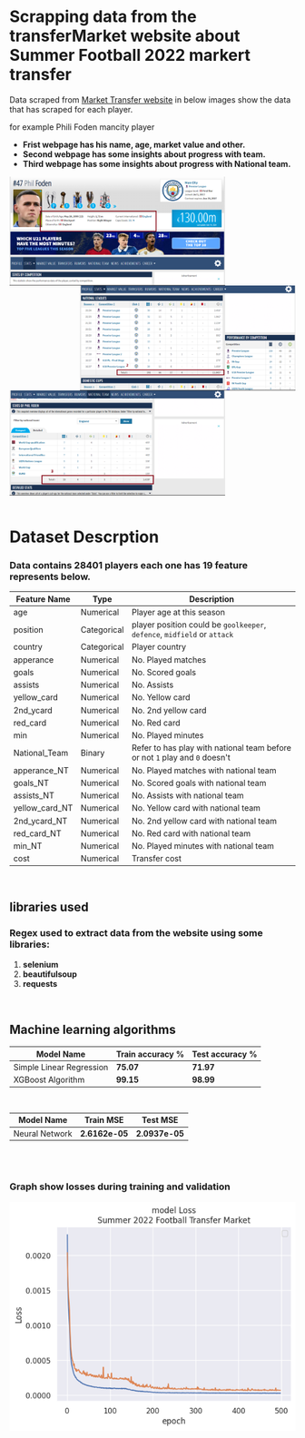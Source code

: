 # Scrapping data from the transferMarket website about Summer Football 2022 markert transfer
Data scraped from [Market Transfer website](https://www.transfermarkt.com/) in below images show the data that has scraped for each player. 

for example Phili Foden mancity player 
- **Frist webpage has his name, age, market value and other.**
- **Second webpage has some insights about progress with team.**
- **Third webpage has some insights about progress with National team.**


<img align="left" width="380" src='00 Docs/image_1.png'>    
<img align="right" width="380" src='00 Docs/image_2.png'>  
<img align="center" width="380" src='00 Docs/image_3.png'>  

</br>
</br>

# Dataset Descrption
### Data contains 28401 players each one has 19 feature represents below.

|Feature Name    |Type                           |Description                    |
|----------------|-------------------------------|-------------------------------|
|age             |Numerical                               |Player age at this season|
|position        |Categorical                             |player position could be `goolkeeper`, `defence`, `midfield` or `attack`|
|country         |Categorical                             |Player country        |
|apperance       |Numerical                               |No. Played matches    |
|goals           |Numerical                               |No. Scored goals      |
|assists         |Numerical                               |No. Assists           |
|yellow_card     |Numerical                               |No. Yellow card       |
|2nd_ycard       |Numerical                               |No. 2nd yellow card   |
|red_card        |Numerical                               |No. Red card          |
|min             |Numerical                               |No. Played minutes    |
|National_Team   |Binary                                  |Refer to has play with national team before or not `1` play and `0` doesn't|
|apperance_NT    |Numerical                               |No. Played matches with national team    |
|goals_NT        |Numerical                               |No. Scored goals with national team      |
|assists_NT      |Numerical                               |No. Assists with national team            |
|yellow_card_NT  |Numerical                               |No. Yellow card with national team        |
|2nd_ycard_NT    |Numerical                               |No. 2nd yellow card with national team    |
|red_card_NT	 |Numerical                               |No. Red card with national team           |
|min_NT	         |Numerical                               |No. Played minutes with national team     |	
|cost	         |Numerical                               |Transfer cost         |





</br>

	

## libraries used 
### Regex used to extract data from the website using some libraries:
1. **selenium**
2. **beautifulsoup**
3. **requests**


</br>

## Machine learning algorithms
|Model Name     	 |Train accuracy %               |Test accuracy %       |
|------------------------|-------------------------------|----------------------|
|Simple Linear Regression|**75.07**           		 |**71.97**   		|
|XGBoost Algorithm       |**99.15**                    	 |**98.99**      	|
</br>

|Model Name     	 |Train MSE                      |Test MSE              |
|------------------------|-------------------------------|----------------------|
|Neural Network          |**2.6162e-05**                 |**2.0937e-05**        |

</br>
</br>

### Graph show losses during training and validation 
<img align="center" src='00 Docs/model_losses.png'>  

